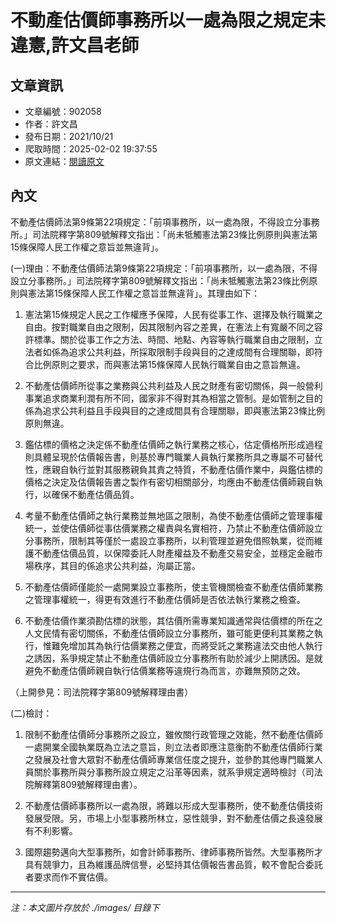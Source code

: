 # 不動產估價師事務所以一處為限之規定未違憲,許文昌老師

## 文章資訊
- 文章編號：902058
- 作者：許文昌
- 發布日期：2021/10/21
- 爬取時間：2025-02-02 19:37:55
- 原文連結：[閱讀原文](https://real-estate.get.com.tw/Columns/detail.aspx?no=902058)

## 內文
不動產估價師法第9條第22項規定：「前項事務所，以一處為限，不得設立分事務所。」司法院釋字第809號解釋文指出：「尚未牴觸憲法第23條比例原則與憲法第15條保障人民工作權之意旨並無違背」。

(一)理由：不動產估價師法第9條第22項規定：「前項事務所，以一處為限，不得設立分事務所。」司法院釋字第809號解釋文指出：「尚未牴觸憲法第23條比例原則與憲法第15條保障人民工作權之意旨並無違背」。其理由如下：

1. 憲法第15條規定人民之工作權應予保障，人民有從事工作、選擇及執行職業之自由。按對職業自由之限制，因其限制內容之差異，在憲法上有寬嚴不同之容許標準。關於從事工作之方法、時間、地點、內容等執行職業自由之限制，立法者如係為追求公共利益，所採取限制手段與目的之達成間有合理關聯，即符合比例原則之要求，而與憲法第15條保障人民執行職業自由之意旨無違。

2. 不動產估價師所從事之業務與公共利益及人民之財產有密切關係，與一般營利事業追求商業利潤有所不同，國家非不得對其為相當之管制。是如管制之目的係為追求公共利益且手段與目的之達成間具有合理關聯，即與憲法第23條比例原則無違。

3. 鑑估標的價格之決定係不動產估價師之執行業務之核心，估定價格所形成過程則具體呈現於估價報告書，則基於專門職業人員執行業務所具之專屬不可替代性，應親自執行並對其服務親負其責之特質，不動產估價作業中，與鑑估標的價格之決定及估價報告書之製作有密切相關部分，均應由不動產估價師親自執行，以確保不動產估價品質。

4. 考量不動產估價師之執行業務並無地區之限制，為使不動產估價師之管理事權統一，並使估價師從事估價業務之權責與名實相符，乃禁止不動產估價師設立分事務所，限制其等僅於一處設立事務所，以利管理並避免借照執業，從而維護不動產估價品質，以保障委託人財產權益及不動產交易安全，並穩定金融市場秩序，其目的係追求公共利益，洵屬正當。

5. 不動產估價師僅能於一處開業設立事務所，使主管機關檢查不動產估價師業務之管理事權統一，得更有效進行不動產估價師是否依法執行業務之檢查。

6. 不動產估價作業須勘估標的狀態，其估價所需專業知識通常與估價標的所在之人文民情有密切關係，不動產估價師設立分事務所，雖可能更便利其業務之執行，惟難免增加其為執行估價業務之便宜，而將受託之業務違法交由他人執行之誘因，系爭規定禁止不動產估價師設立分事務所有助於減少上開誘因。是就避免不動產估價師親自執行估價業務等違規行為而言，亦難無預防之效。

（上開參見：司法院釋字第809號解釋理由書）

(二)檢討：

1. 限制不動產估價師分事務所之設立，雖攸關行政管理之效能，然不動產估價師一處開業全國執業既為立法之意旨，則立法者即應注意衡酌不動產估價師行業之發展及社會大眾對不動產估價師專業信任度之提升，並參酌其他專門職業人員關於事務所與分事務所設立規定之沿革等因素，就系爭規定適時檢討（司法院解釋第809號解釋理由書）。

2. 不動產估價師事務所以一處為限，將難以形成大型事務所，使不動產估價技術發展受限。另，市場上小型事務所林立，惡性競爭，對不動產估價之長遠發展有不利影響。

3. 國際趨勢邁向大型事務所，如會計師事務所、律師事務所皆然。大型事務所才具有競爭力，且為維護品牌信譽，必堅持其估價報告書品質，較不會配合委託者要求而作不實估價。

---
*注：本文圖片存放於 ./images/ 目錄下*

